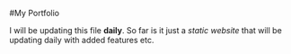 #My Portfolio

I will be updating this file **daily**. So far is it just a _static website_ that will be updating daily with added features etc.

